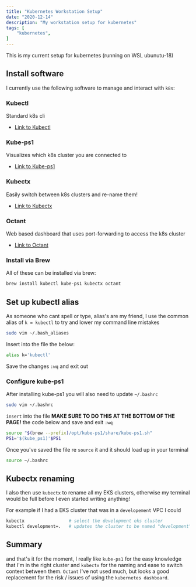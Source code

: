 ```yaml
---
title: "Kubernetes Workstation Setup"
date: "2020-12-14"
description: "My workstation setup for kubernetes"
tags: [
    "kubernetes",
]
---
```


This is my current setup for kubernetes (running on WSL ubunutu-18)

## Install software

I currently use the following software to manage and interact with `k8s`:

### Kubectl

Standard k8s cli

- [Link to Kubectl](https://kubernetes.io/docs/tasks/tools/install-kubectl/)

### Kube-ps1

Visualizes which k8s cluster you are connected to

- [Link to Kube-ps1](https://github.com/jonmosco/kube-ps1)

### Kubectx

Easily switch between k8s clusters and re-name them!

- [Link to Kubectx](https://github.com/ahmetb/kubectx)
  
### Octant

Web based dashboard that uses port-forwarding to access the k8s cluster

- [Link to Octant](https://github.com/vmware-tanzu/octant)
  
### Install via Brew

All of these can be installed via brew:

``` bash
brew install kubectl kube-ps1 kubectx octant
```

## Set up kubectl alias

As someone who cant spell or type, alias's are my friend, I use the common alias of `k = kubectl` to try and lower my command line mistakes

``` bash
sudo vim ~/.bash_aliases
```

Insert into the file the below:

``` bash
alias k='kubectl'
```

Save the changes `:wq` and exit out

### Configure kube-ps1

After installing kube-ps1 you will also need to update `~/.bashrc`

``` bash
sudo vim ~/.bashrc
```

`insert` into the file **MAKE SURE TO DO THIS AT THE BOTTOM OF THE PAGE!** the code below and save and exit `:wq`

``` bash
source "$(brew --prefix)/opt/kube-ps1/share/kube-ps1.sh"
PS1='$(kube_ps1)'$PS1
```

Once you've saved the file re `source` it and it should load up in your terminal

``` bash
source ~/.bashrc
```

## Kubectx renaming

I also then use `kubectx` to rename all my EKS clusters, otherwise my terminal would be full before I even started writing anything!

For example if I had a EKS cluster that was in a `developement` VPC I could

``` bash
kubectx                 # select the development eks cluster
kubectl development=.   # updates the cluster to be named "development"
```

## Summary

and that's it for the moment, I really like `kube-ps1` for the easy knowledge that I'm in the right cluster and `kubectx` for the naming and ease to switch context between them. `Octant` I've not used much, but looks a good replacement for the risk / issues of using the `kubernetes dashboard`.
